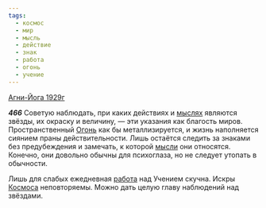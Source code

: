 ```yaml
---
tags:
  - космос
  - мир
  - мысль
  - действие
  - знак
  - работа
  - огонь
  - учение
---
```


[Агни-Йога 1929г](https://127.0.0.1:4002/agni/1929)

___466___
Советую наблюдать, при каких действиях и [мыслях](../../../tags/#мысль) являются звёзды, их окраску и величину, — эти указания как благость миров. Пространственный [Огонь](../../../tags/#огонь) как бы металлизируется, и жизнь наполняется сиянием праны действительности. Лишь остаётся следить за знаками без предубеждения и замечать, к которой [мысли](../../../tags/#мысль) они относятся. Конечно, они довольно обычны для психоглаза, но не следует утопать в обычности.   

Лишь для слабых ежедневная [работа](../../../tags/#работа) над Учением скучна. Искры [Космоса](../../../tags/#космос) неповторяемы. Можно дать целую главу наблюдений над звёздами.